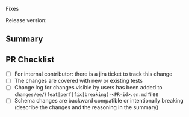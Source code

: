 Fixes <issue-or-jira-number>

<!--
5.8.8
5.9.2
6.0.0
-->
Release version:

## Summary

<!--
Please compose a nontrivial summary in case of significant changes.
* Point out the crucial changes in logic
* Point out the most relevant files and modules for the change
* Provide some reasoning for the decisions taken
-->

## PR Checklist
<!--
Please convert the PR to a draft if any of the following conditions are not met.
-->
- [ ] For internal contributor: there is a jira ticket to track this change
- [ ] The changes are covered with new or existing tests
- [ ] Change log for changes visible by users has been added to `changes/ee/(feat|perf|fix|breaking)-<PR-id>.en.md` files
- [ ] Schema changes are backward compatible or intentionally breaking (describe the changes and the reasoning in the summary)

<!--
Please, take in account the following guidelines while working on PR:
* Try to achieve reasonable coverage of the new code
* Add property-based tests for code that performs complex user input validation or implements a complex algorithm
* Create a PR to [emqx-docs](https://github.com/emqx/emqx-docs) if documentation update is required, or make a follow-up jira ticket
* Do not squash large PRs into a single commit, try to keep comprehensive history of incremental changes
* Do not squash any significant amount of review fixes into the previous commits
-->

<!--
## Checklist for CI (.github/workflows) changes
- [ ] If changed package build workflow, pass [this action](https://github.com/emqx/emqx/actions/workflows/build_packages.yaml) (manual trigger)
- [ ] Change log has been added to `changes/` dir for user-facing artifacts update
-->
